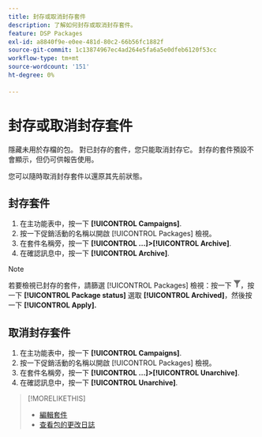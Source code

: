 ```yaml
---
title: 封存或取消封存套件
description: 了解如何封存或取消封存套件。
feature: DSP Packages
exl-id: a8840f9e-e0ee-481d-80c2-66b56fc1882f
source-git-commit: 1c13874967ec4ad264e5fa6a5e0dfeb6120f53cc
workflow-type: tm+mt
source-wordcount: '151'
ht-degree: 0%

---
```


# 封存或取消封存套件

隱藏未用於存檔的包。 對已封存的套件，您只能取消封存它。 封存的套件預設不會顯示，但仍可供報告使用。

您可以隨時取消封存套件以還原其先前狀態。

## 封存套件

1. 在主功能表中，按一下 **[!UICONTROL Campaigns]**.
1. 按一下促銷活動的名稱以開啟 [!UICONTROL Packages] 檢視。
1. 在套件名稱旁，按一下  **[!UICONTROL ...]>[!UICONTROL Archive]**.
1. 在確認訊息中，按一下 **[!UICONTROL Archive]**.

>[!NOTE]
>
>若要檢視已封存的套件，請篩選 [!UICONTROL Packages] 檢視：按一下 ![篩選按鈕](/help/dsp/assets/filter.png)，按一下 **[!UICONTROL Package status]** 選取 **[!UICONTROL Archived]**，然後按一下 **[!UICONTROL Apply].**

## 取消封存套件

1. 在主功能表中，按一下 **[!UICONTROL Campaigns]**.
1. 按一下促銷活動的名稱以開啟 [!UICONTROL Packages] 檢視。
1. 在套件名稱旁，按一下  **[!UICONTROL ...]>[!UICONTROL Unarchive]**.
1. 在確認訊息中，按一下 **[!UICONTROL Unarchive]**.

>[!MORELIKETHIS]
>
>* [編輯套件](package-edit.md)
>* [查看包的更改日誌](package-change-log.md)

